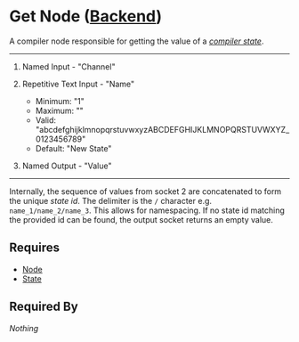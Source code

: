 # Get Node ([Backend](../../backend.md))

A compiler node responsible for getting the value of a [*compiler state*](../../state/state.md).

___

1. Named Input - "Channel"

2. Repetitive Text Input - "Name"<br>
    - Minimum: "1"
    - Maximum: ""
    - Valid: "abcdefghijklmnopqrstuvwxyzABCDEFGHIJKLMNOPQRSTUVWXYZ_ 0123456789"
    - Default: "New State"

3. Named Output - "Value"

___

Internally, the sequence of values from socket 2 are concatenated to form the unique *state id*. The delimiter is the `/` character e.g. `name_1/name_2/name_3`. This allows for namespacing. If no state id matching the provided id can be found, the output socket returns an empty value.

## Requires

- [Node](../node.md)
- [State](../../state/state.md)

## Required By

*Nothing*
